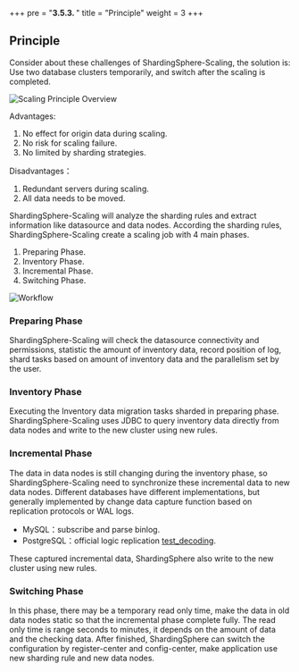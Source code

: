+++
pre = "<b>3.5.3. </b>"
title = "Principle"
weight = 3
+++

## Principle

Consider about these challenges of ShardingSphere-Scaling, the solution is: Use two database clusters temporarily, and switch after the scaling is completed.

![Scaling Principle Overview](https://shardingsphere.apache.org/document/current/img/scaling/scaling-principle-overview.en.png)


Advantages:

1. No effect for origin data during scaling.
2. No risk for scaling failure.
3. No limited by sharding strategies.

Disadvantages：

1. Redundant servers during scaling.
2. All data needs to be moved.

ShardingSphere-Scaling will analyze the sharding rules and extract information like datasource and data nodes.
According the sharding rules, ShardingSphere-Scaling create a scaling job with 4 main phases.

1. Preparing Phase.
2. Inventory Phase.
3. Incremental Phase.
4. Switching Phase.

![Workflow](https://shardingsphere.apache.org/document/current/img/scaling/workflow.en.png)

### Preparing Phase

ShardingSphere-Scaling will check the datasource connectivity and permissions, statistic the amount of inventory data, record position of log, shard tasks based on amount of inventory data and the parallelism set by the user.

### Inventory Phase

Executing the Inventory data migration tasks sharded in preparing phase.
ShardingSphere-Scaling uses JDBC to query inventory data directly from data nodes and write to the new cluster using new rules.

### Incremental Phase

The data in data nodes is still changing during the inventory phase, so ShardingSphere-Scaling need to synchronize these incremental data to new data nodes.
Different databases have different implementations, but generally implemented by change data capture function based on replication protocols or WAL logs.

- MySQL：subscribe and parse binlog.
- PostgreSQL：official logic replication [test_decoding](https://www.postgresql.org/docs/9.4/test-decoding.html).

These captured incremental data, ShardingSphere also write to the new cluster using new rules.

### Switching Phase

In this phase, there may be a temporary read only time, make the data in old data nodes static so that the incremental phase complete fully.
The read only time is range seconds to minutes, it depends on the amount of data and the checking data.
After finished, ShardingSphere can switch the configuration by register-center and config-center, make application use new sharding rule and new data nodes.